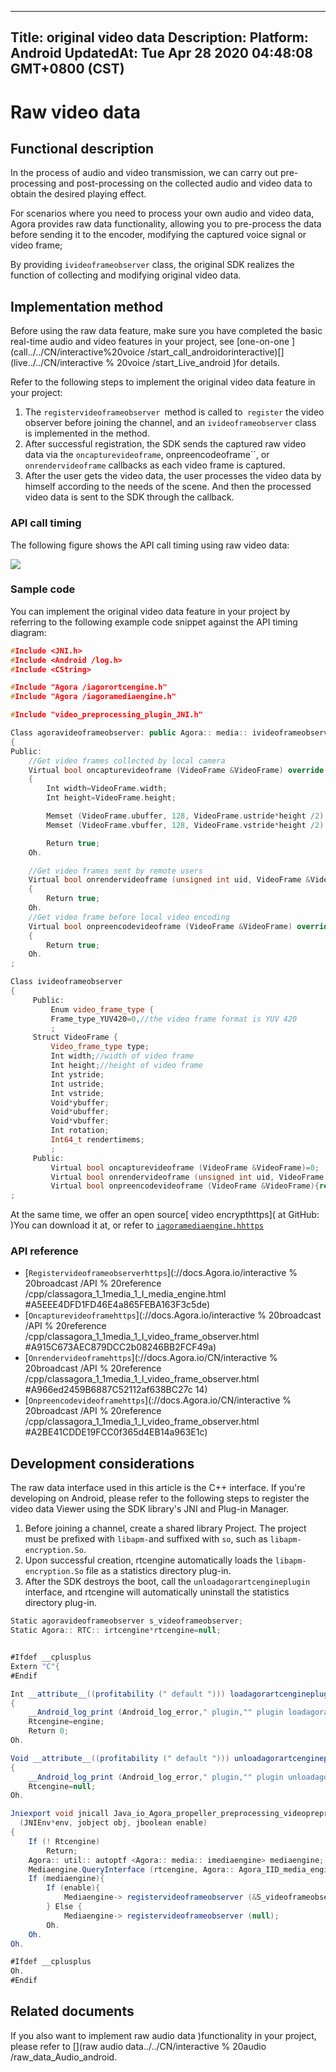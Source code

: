 
---
Title: original video data
Description:
Platform: Android
UpdatedAt: Tue Apr 28 2020 04:48:08 GMT+0800 (CST)
---
# Raw video data
## Functional description

In the process of audio and video transmission, we can carry out pre-processing and post-processing on the collected audio and video data to obtain the desired playing effect.

For scenarios where you need to process your own audio and video data, Agora provides raw data functionality, allowing you to pre-process the data before sending it to the encoder, modifying the captured voice signal or video frame;

By providing `ivideoframeobserver` class, the original SDK realizes the function of collecting and modifying original video data.

## Implementation method

Before using the raw data feature, make sure you have completed the basic real-time audio and video features in your project, see [one-on-one ](call../../CN/interactive%20voice /start_call_androidorinteractive)[](live../../CN/interactive % 20voice /start_Live_android )for details.

Refer to the following steps to implement the original video data feature in your project:

1. The `registervideoframeobserver `method is called to` register` the video observer before joining the channel, and an `ivideoframeobserver` class is implemented in the method.
2. After successful registration, the SDK sends the captured raw video data via the `oncapturevideoframe`, onpreencodeoframe``, or `onrendervideoframe` callbacks as each video frame is captured.
3. After the user gets the video data, the user processes the video data by himself according to the needs of the scene. And then the processed video data is sent to the SDK through the callback.

### API call timing

The following figure shows the API call timing using raw video data:

![](https://web-cdn.agora.io/docs-files/1577090428042)


### Sample code

You can implement the original video data feature in your project by referring to the following example code snippet against the API timing diagram:

```c++
#Include <JNI.h>
#Include <Android /log.h>
#Include <CString>

#Include "Agora /iagorortcengine.h"
#Include "Agora /iagoramediaengine.h"

#Include "video_preprocessing_plugin_JNI.h"

Class agoravideoframeobserver: public Agora:: media:: ivideoframeobserver
{
Public:
    //Get video frames collected by local camera
    Virtual bool oncapturevideoframe (VideoFrame &VideoFrame) override
    {
        Int width=VideoFrame.width;
        Int height=VideoFrame.height;

        Memset (VideoFrame.ubuffer, 128, VideoFrame.ustride*height /2)
        Memset (VideoFrame.vbuffer, 128, VideoFrame.vstride*height /2)

        Return true;
    Oh.

    //Get video frames sent by remote users
    Virtual bool onrendervideoframe (unsigned int uid, VideoFrame &VideoFrame) override
    {
        Return true;
    Oh.
	//Get video frame before local video encoding
    Virtual bool onpreencodevideoframe (VideoFrame &VideoFrame) override
    {
        Return true;
    Oh.
;

Class ivideoframeobserver
{
     Public:
         Enum video_frame_type {
         Frame_type_YUV420=0,//the video frame format is YUV 420
         ;
     Struct VideoFrame {
         Video_frame_type type;
         Int width;//width of video frame
         Int height;//height of video frame
         Int ystride;
         Int ustride;
         Int vstride;
         Void*ybuffer;
         Void*ubuffer;
         Void*vbuffer;
         Int rotation;
         Int64_t rendertimems;
         ;
     Public:
         Virtual bool oncapturevideoframe (VideoFrame &VideoFrame)=0;
         Virtual bool onrendervideoframe (unsigned int uid, VideoFrame &VideoFrame)=0;
		 Virtual bool onpreencodevideoframe (VideoFrame &VideoFrame){return true;}
;
```

At the same time, we offer an open source[ video encrypthttps]( at GitHub: )You can download it at, or refer to [`iagoramediaengine.hhttps`](:)

### API reference

- [`Registervideoframeobserverhttps`](://docs.Agora.io/interactive % 20broadcast /API % 20reference /cpp/classagora_1_1media_1_I_media_engine.html #A5EEE4DFD1FD46E4a865FEBA163F3c5de)
- [`Oncapturevideoframehttps`](://docs.Agora.io/interactive % 20broadcast /API % 20reference /cpp/classagora_1_1media_1_I_video_frame_observer.html #A915C673AEC879DCC2b08246BB2FCF49a)
- [`Onrendervideoframehttps`](://docs.Agora.io/CN/interactive % 20broadcast /API % 20reference /cpp/classagora_1_1media_1_I_video_frame_observer.html #A966ed2459B6887C52112af638BC27c 14)
- [`Onpreencodevideoframehttps`](://docs.Agora.io/CN/interactive % 20broadcast /API % 20reference /cpp/classagora_1_1media_1_I_video_frame_observer.html #A2BE41CDDE19FCC0f365d4EB14a963E1c)

## Development considerations

The raw data interface used in this article is the C++ interface. If you're developing on Android, please refer to the following steps to register the video data Viewer using the SDK library's JNI and Plug-in Manager.

1. Before joining a channel, create a shared library Project. The project must be prefixed with `libapm-`and suffixed with `so`, such as `libapm-encryption.So`.
2. Upon successful creation, rtcengine automatically loads the `libapm-encryption.So` file as a statistics directory plug-in.
3. After the SDK destroys the boot, call the `unloadagorartcengineplugin` interface, and rtcengine will automatically uninstall the statistics directory plug-in.

```java
Static agoravideoframeobserver s_videoframeobserver;
Static Agora:: RTC:: irtcengine*rtcengine=null;


#Ifdef __cplusplus
Extern "C"{
#Endif

Int __attribute__((profitability (" default "))) loadagorartcengineplugin (Agora:: RTC:: irtcengine*engine)
{
    __Android_log_print (Android_log_error," plugin,"" plugin loadagorartcengineplugin ");
    Rtcengine=engine;
    Return 0;
Oh.

Void __attribute__((profitability (" default "))) unloadagorartcengineplugin (Agora:: RTC:: irtcengine*engine)
{
    __Android_log_print (Android_log_error," plugin,"" plugin unloadagorartcengineplugin ");
    Rtcengine=null;
Oh.

Jniexport void jnicall Java_io_Agora_propeller_preprocessing_videopreprocessing_enablepreprocessing
  (JNIEnv*env, jobject obj, jboolean enable)
{
    If (! Rtcengine)
        Return;
    Agora:: util:: autoptf <Agora:: media:: imediaengine> mediaengine;
    Mediaengine.QueryInterface (rtcengine, Agora:: Agora_IID_media_engine);
    If (mediaengine){
        If (enable){
            Mediaengine-> registervideoframeobserver (&S_videoframeobserver);
        } Else {
            Mediaengine-> registervideoframeobserver (null);
        Oh.
    Oh.
Oh.

#Ifdef __cplusplus
Oh.
#Endif
```

## Related documents

If you also want to implement raw audio data )functionality in your project, please refer to [](raw audio data../../CN/interactive % 20audio /raw_data_Audio_android.
